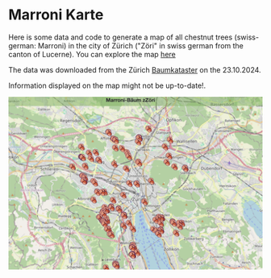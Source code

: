 # Marroni Karte

Here is some data and code to generate a map of all chestnut trees (swiss-german: Marroni) in the city of Zürich ("Zöri" in swiss german from the canton of Lucerne). 
You can explore the map [here](https://marronikarte.netlify.app/)

The data was downloaded from the Zürich [Baumkataster](https://www.stadt-zuerich.ch/geodaten/download/Baumkataster) on the 23.10.2024. 

Information displayed on the map might not be up-to-date!.


![Alt text](example_map.png?raw=true "Marroni Karte")

